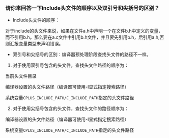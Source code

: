 ### 请你来回答一下include头文件的顺序以及双引号和尖括号的区别？

* Include头文件的顺序：

对于include的头文件来说，如果在文件a.h中声明一个在文件b.h中定义的变量，而不引用b.h。那么要在a.c文件中引用b.h文件，并且要先引用b.h，后引用a.h,否则汇报变量类型未声明错误。


* 双引号和尖括号的区别：编译器预处理阶段查找头文件的路径不一样。

1. 对于使用双引号包含的头文件，查找头文件路径的顺序为：

当前头文件目录

编译器设置的头文件路径（编译器可使用-I显式指定搜索路径）

系统变量`CPLUS_INCLUDE_PATH/C_INCLUDE_PATH`指定的头文件路径

2. 对于使用尖括号包含的头文件，查找头文件的路径顺序为：

编译器设置的头文件路径（编译器可使用-I显式指定搜索路径）

系统变量`CPLUS_INCLUDE_PATH/C_INCLUDE_PATH`指定的头文件路径